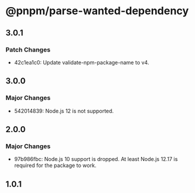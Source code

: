 # @pnpm/parse-wanted-dependency

## 3.0.1

### Patch Changes

- 42c1ea1c0: Update validate-npm-package-name to v4.

## 3.0.0

### Major Changes

- 542014839: Node.js 12 is not supported.

## 2.0.0

### Major Changes

- 97b986fbc: Node.js 10 support is dropped. At least Node.js 12.17 is required for the package to work.

## 1.0.1
